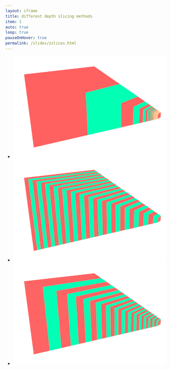 ```yaml
---
layout: iframe
title: different depth slicing methods 
item: 1
auto: true
loop: true
pauseOnHover: true
permalink: /slides/zslices.html
---
```


* ![0](ZSlices/zs0.png)
* ![1](ZSlices/zs1.png)
* ![2](ZSlices/zs2.png)
